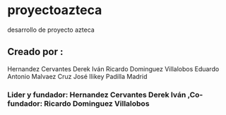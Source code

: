 # proyectoazteca
desarrollo de proyecto azteca
## Creado por :
Hernandez Cervantes Derek Iván
Ricardo Dominguez Villalobos 
Eduardo Antonio Malvaez Cruz
José Ilikey Padilla Madrid
### Lider y fundador: Hernandez Cervantes Derek Iván ,Co-fundador: Ricardo Dominguez Villalobos 



